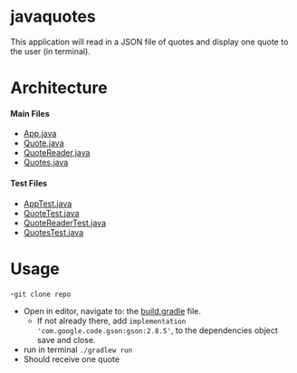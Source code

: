 # javaquotes
This application will read in a JSON file of quotes and display one quote to the user (in terminal).
# Architecture

#### Main Files
  * [App.java](./src/main/java/javaquotes/App.java)
  * [Quote.java](./src/main/java/javaquotes/Quote.java)
  * [QuoteReader.java](./src/main/java/javaquotes/QuoteReader.java)
  * [Quotes.java](./src/main/java/javaquotes/Quotes.java)
  
#### Test Files
  * [AppTest.java](./src/test/java/javaquotes/App.java)
  * [QuoteTest.java](./src/test/java/javaquotes/QuoteTest.java)
  * [QuoteReaderTest.java](./src/test/java/javaquotes/QuoteReaderTest.java)
  * [QuotesTest.java](./src/test/java/javaquotes/QuotesTest.java)

# Usage
-`git clone repo`
- Open in editor, navigate to: the [build.gradle](./build.gradle) file. 
  - If not already there, add `implementation 'com.google.code.gson:gson:2.8.5'`, to the dependencies object save and close. 
- run in terminal `./gradlew run `
- Should receive one quote



